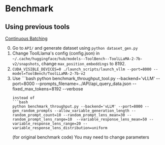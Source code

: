 # Benchmark

## Using previous tools

[Continuous Batching](https://github.com/zinccat/llm-continuous-batching-benchmarks)

0. Go to `API/` and generate dataset using `python dataset_gen.py`
1. Change ToolLlama's config (config.json) in `~/.cache/huggingface/hub/models--ToolBench--ToolLLaMA-2-7b-v2/snapshots`, change `max_position_embeddings` to 8192.
2. `CUDA_VISIBLE_DEVICES=0 ./launch_scripts/launch_vllm --port=8000 --model=ToolBench/ToolLLaMA-2-7b-v2`
3. Use ```bash
   python benchmark_throughput_tool.py --backend='vLLM' --port=8000 --prompts_filename=../API/api_query_data.json --fixed_max_tokens=8192 --verbose
   ```
   instead of
   ```bash
   python benchmark_throughput.py --backend='vLLM' --port=8000 --gen_random_prompts --allow_variable_generation_length --random_prompt_count=10 --random_prompt_lens_mean=30 --random_prompt_lens_range=10  --variable_response_lens_mean=50 --variable_response_lens_range=20 --variable_response_lens_distribution=uniform
   ```
   (for original benchmark code)
   You may need to change parameters